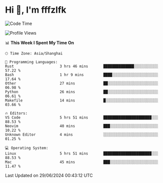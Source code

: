 # Hi 👋, I'm fffzlfk

<!--START_SECTION:waka-->
![Code Time](http://img.shields.io/badge/Code%20Time-712%20hrs%2023%20mins-blue)

![Profile Views](http://img.shields.io/badge/Profile%20Views-0-blue)

📊 **This Week I Spent My Time On** 

```text
🕑︎ Time Zone: Asia/Shanghai

💬 Programming Languages: 
Rust                     3 hrs 46 mins       ██████████████░░░░░░░░░░░   57.22 % 
Bash                     1 hr 9 mins         ████░░░░░░░░░░░░░░░░░░░░░   17.64 % 
Other                    27 mins             ██░░░░░░░░░░░░░░░░░░░░░░░   06.98 % 
Python                   26 mins             ██░░░░░░░░░░░░░░░░░░░░░░░   06.61 % 
Makefile                 14 mins             █░░░░░░░░░░░░░░░░░░░░░░░░   03.66 % 

🔥 Editors: 
VS Code                  5 hrs 51 mins       ██████████████████████░░░   88.53 % 
Neovim                   40 mins             ███░░░░░░░░░░░░░░░░░░░░░░   10.22 % 
Unknown Editor           4 mins              ░░░░░░░░░░░░░░░░░░░░░░░░░   01.25 % 

💻 Operating System: 
Linux                    5 hrs 51 mins       ██████████████████████░░░   88.53 % 
Mac                      45 mins             ███░░░░░░░░░░░░░░░░░░░░░░   11.47 % 
```


 Last Updated on 29/06/2024 00:43:12 UTC
<!--END_SECTION:waka-->
